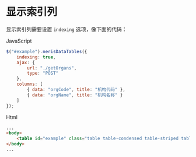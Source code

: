 # 显示索引列
显示索引列需要设置 `indexing` 选项，像下面的代码：

JavaScript
```js
$("#example").nerisDataTables({
	indexing: true,
	ajax: {
		url: "./getOrgans",
		type: "POST"
	},
	columns: [
		{ data: "orgCode", title: "机构代码" },
		{ data: "orgName", title: "机构名称" }
	]
});
```

Html
```html
...
<body>
	<table id="example" class="table table-condensed table-striped table-hover" cellspacing="0" width="100%"></table>
</body>
...
```